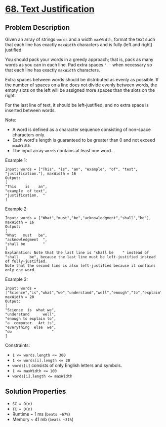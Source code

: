 # [68. Text Justification](https://leetcode.com/problems/text-justification/description/)

## Problem Description

Given an array of strings `words` and a width `maxWidth`, format the text such that each line has exactly `maxWidth` characters and is fully (left and right) justified.

You should pack your words in a greedy approach; that is, pack as many words as you can in each line. Pad extra spaces `' '` when necessary so that each line has exactly `maxWidth` characters.

Extra spaces between words should be distributed as evenly as possible. If the number of spaces on a line does not divide evenly between words, the empty slots on the left will be assigned more spaces than the slots on the right.

For the last line of text, it should be left-justified, and no extra space is inserted between words.

Note:

* A word is defined as a character sequence consisting of non-space characters only.
* Each word's length is guaranteed to be greater than 0 and not exceed `maxWidth`.
* The input array `words` contains at least one word.


Example 1:
```
Input: words = ["This", "is", "an", "example", "of", "text", "justification."], maxWidth = 16
Output:
[
"This    is    an",
"example  of text",
"justification.  "
]
```
Example 2:
```
Input: words = ["What","must","be","acknowledgment","shall","be"], maxWidth = 16
Output:
[
"What   must   be",
"acknowledgment  ",
"shall be        "
]
Explanation: Note that the last line is "shall be    " instead of "shall     be", because the last line must be left-justified instead of fully-justified.
Note that the second line is also left-justified because it contains only one word.
```
Example 3:
```
Input: words = ["Science","is","what","we","understand","well","enough","to","explain","to","a","computer.","Art","is","everything","else","we","do"], maxWidth = 20
Output:
[
"Science  is  what we",
"understand      well",
"enough to explain to",
"a  computer.  Art is",
"everything  else  we",
"do                  "
]
```

Constraints:

* `1 <= words.length <= 300`
* `1 <= words[i].length <= 20`
* `words[i]` consists of only English letters and symbols.
* `1 <= maxWidth <= 100`
* `words[i].length <= maxWidth`

## Solution Properties

* `SC = O(n)`
* `TC = O(n)`
* Runtime ~ 1 ms (`beats ~67%`)
* Memory ~ 41 mb (`beats ~31%`)